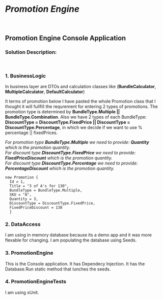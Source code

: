 # *Promotion Engine*

<br/>

## **Promotion Engine Console Application**

### Solution Description:
<br/>

### 1. BusinessLogic 
                        
In business layer are DTOs and calculation classes like (**BundleCalculator**, **MultipleCalculator**, **DefaultCalculator**)

It terms of promotion below I have pasted the whole Promotion class that I thought it will fullfill the requrement for entering 2 types of promotions. 
The promotion type is determined by **BundleType.Multiple || BundleType.Combination**.
Also we have 2 types of each BundleType: **DiscountType = DiscountType.FixedPrice || DiscountType = DiscountType.Percentage**, in which we decide if we want to use % percentage || fixedPrices.

*For promotion type **BundleType.Multiple** we need to provide: **Quantity** which is the promotion quantity.* <br>
*For discount type **DiscountType.FixedPrice** we need to provide: **FixedPriceDiscount** which is the promotion quantity.*<br>
*For discount type **DiscountType.Percentage** we need to provide: **PercentageDiscount** which is the promotion quantity.*<br>

```
new Promotion {
  Id = 1,
  Title = "3 of A's for 130",
  BundleType = BundleType.Multiple,
  SKU = "A",
  Quantity = 3,
  DiscountType = DiscountType.FixedPrice,
  FixedPriceDiscount = 130
  }
```

### 2. DataAccess

I am using in memory database because its a demo app and it was more flexable for changing.
I am populating the database using Seeds. 

### 3. PromotionEngine

This is the Console application. 
It has Dependecy Injection.
It has the Database.Run static method that lunches the seeds. 

### 4. PromotionEngineTests

I am using xUnit.
